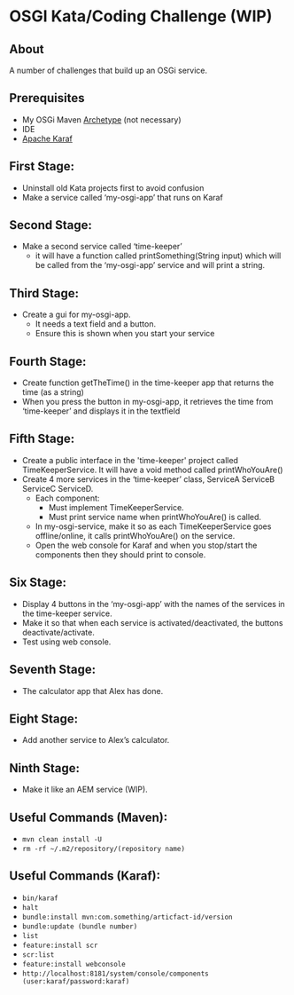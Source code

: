 # OSGI Kata/Coding Challenge (WIP)

## About
A number of challenges that build up an OSGi service.

## Prerequisites
* My OSGi Maven [Archetype](https://github.com/jackkenlay/osgi-archetype) (not necessary)
* IDE
* [Apache Karaf](https://karaf.apache.org/)

## First Stage: 
* Uninstall old Kata projects first to avoid confusion
* Make a service called ‘my-osgi-app’ that runs on Karaf

## Second Stage: 
* Make a second service called ‘time-keeper’
  * it will have a function called printSomething(String input) which will be called from the ‘my-osgi-app’ service and will print a string.

## Third Stage: 
* Create a gui for my-osgi-app. 
  * It needs a text field and a button. 
  * Ensure this is shown when you start your service

## Fourth Stage:
* Create function getTheTime() in the time-keeper app that returns the time (as a string)
* When you press the button in my-osgi-app, it retrieves the time from ‘time-keeper’ and displays it in the textfield

## Fifth Stage:
* Create a public interface in the 'time-keeper' project called TimeKeeperService. It will have a void method called printWhoYouAre()
* Create 4 more services in the ‘time-keeper’ class, ServiceA ServiceB ServiceC ServiceD.
  * Each component:
    * Must implement TimeKeeperService.
    * Must print service name when printWhoYouAre() is called.
  * In my-osgi-service, make it so as each TimeKeeperService goes offline/online, it calls printWhoYouAre() on the service.
  * Open the web console for Karaf and when you stop/start the components then they should print to console.

## Six Stage:
* Display 4 buttons in the ‘my-osgi-app’ with the names of the services in the time-keeper service.
* Make it so that when each service is activated/deactivated, the buttons deactivate/activate.
* Test using web console.

## Seventh Stage:
* The calculator app that Alex has done.

## Eight Stage:
* Add another service to Alex’s calculator.

## Ninth Stage:
* Make it like an AEM service (WIP).


## Useful Commands (Maven):
* ```mvn clean install -U```
* ```rm -rf ~/.m2/repository/(repository name)```

## Useful Commands (Karaf):
* ```bin/karaf```
* ```halt```
* ```bundle:install mvn:com.something/articfact-id/version```
* ```bundle:update (bundle number)```
* ```list```
* ```feature:install scr```
* ```scr:list```
* ```feature:install webconsole```
* ```http://localhost:8181/system/console/components (user:karaf/password:karaf)```
